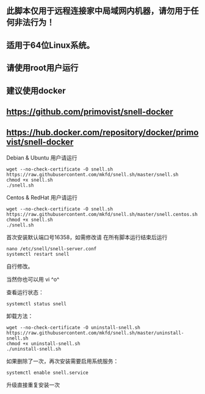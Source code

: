 ## 此脚本仅用于远程连接家中局域网内机器，请勿用于任何非法行为！
## 适用于64位Linux系统。
## 请使用root用户运行
## 建议使用docker
## https://github.com/primovist/snell-docker
## https://hub.docker.com/repository/docker/primovist/snell-docker

Debian & Ubuntu 用户请运行

```
wget --no-check-certificate -O snell.sh https://raw.githubusercontent.com/mkfd/snell.sh/master/snell.sh
chmod +x snell.sh
./snell.sh
```

Centos & RedHat 用户请运行

```
wget --no-check-certificate -O snell.sh https://raw.githubusercontent.com/mkfd/snell.sh/master/snell.centos.sh
chmod +x snell.sh
./snell.sh
```

首次安装默认端口号16358，如需修改请
在所有脚本运行结束后运行

```
nano /etc/snell/snell-server.conf
systemctl restart snell
```

自行修改。

当然你也可以用 vi ^o^

查看运行状态：

```
systemctl status snell
```

卸载方法：

```
wget --no-check-certificate -O uninstall-snell.sh https://raw.githubusercontent.com/mkfd/snell.sh/master/uninstall-snell.sh
chmod +x uninstall-snell.sh
./uninstall-snell.sh
```
如果删除了一次，再次安装需要启用系统服务：
```
systemctl enable snell.service
```
升级直接重复安装一次